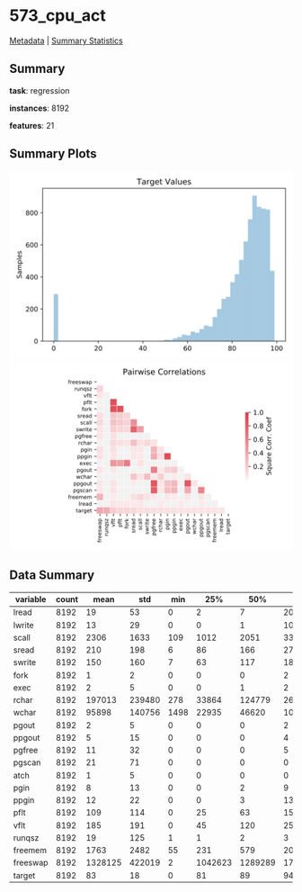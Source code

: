 # 573_cpu_act

[Metadata](metadata.yaml) | [Summary Statistics](summary_stats.csv)

## Summary

**task**: regression

**instances**: 8192

**features**: 21

## Summary Plots

![Labels](label.svg)
![Corr](corr.svg)

## Data Summary

|	variable	|	count	|	mean	|	std	|	min	|	25%	|	50%	|	75%	|	max|
| --- | --- | --- | --- | --- | --- | --- | --- | --- |
|	lread	|	8192	|	19	|	53	|	0	|	2	|	7	|	20	|	1845
|	lwrite	|	8192	|	13	|	29	|	0	|	0	|	1	|	10	|	575
|	scall	|	8192	|	2306	|	1633	|	109	|	1012	|	2051	|	3317	|	12493
|	sread	|	8192	|	210	|	198	|	6	|	86	|	166	|	279	|	5318
|	swrite	|	8192	|	150	|	160	|	7	|	63	|	117	|	185	|	5456
|	fork	|	8192	|	1	|	2	|	0	|	0	|	0	|	2	|	20
|	exec	|	8192	|	2	|	5	|	0	|	0	|	1	|	2	|	59
|	rchar	|	8192	|	197013	|	239480	|	278	|	33864	|	124779	|	267669	|	2526649
|	wchar	|	8192	|	95898	|	140756	|	1498	|	22935	|	46620	|	106148	|	1801623
|	pgout	|	8192	|	2	|	5	|	0	|	0	|	0	|	2	|	81
|	ppgout	|	8192	|	5	|	15	|	0	|	0	|	0	|	4	|	184
|	pgfree	|	8192	|	11	|	32	|	0	|	0	|	0	|	5	|	523
|	pgscan	|	8192	|	21	|	71	|	0	|	0	|	0	|	0	|	1237
|	atch	|	8192	|	1	|	5	|	0	|	0	|	0	|	0	|	211
|	pgin	|	8192	|	8	|	13	|	0	|	0	|	2	|	9	|	141
|	ppgin	|	8192	|	12	|	22	|	0	|	0	|	3	|	13	|	292
|	pflt	|	8192	|	109	|	114	|	0	|	25	|	63	|	159	|	899
|	vflt	|	8192	|	185	|	191	|	0	|	45	|	120	|	251	|	1365
|	runqsz	|	8192	|	19	|	125	|	1	|	1	|	2	|	3	|	2823
|	freemem	|	8192	|	1763	|	2482	|	55	|	231	|	579	|	2002	|	12027
|	freeswap	|	8192	|	1328125	|	422019	|	2	|	1042623	|	1289289	|	1730379	|	2243187
|	target	|	8192	|	83	|	18	|	0	|	81	|	89	|	94	|	99
